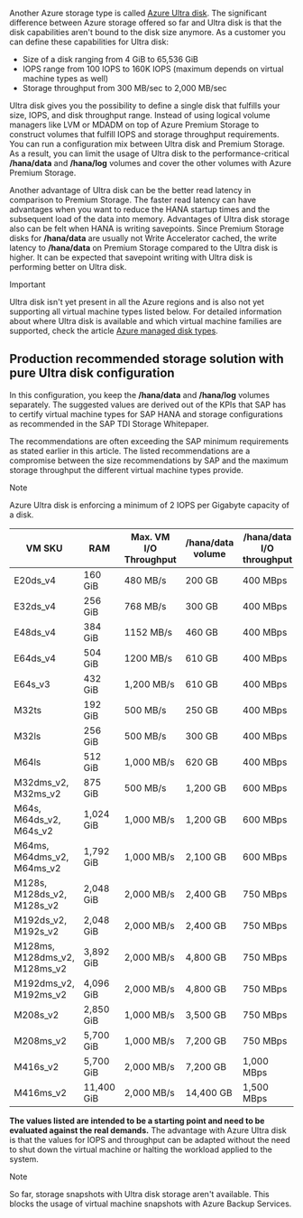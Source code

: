 Another Azure storage type is called [Azure Ultra disk](/azure/virtual-machines/disks-types#ultra-disks). The significant difference between Azure storage offered so far and Ultra disk is that the disk capabilities aren't bound to the disk size anymore. As a customer you can define these capabilities for Ultra disk:

- Size of a disk ranging from 4 GiB to 65,536 GiB
- IOPS range from 100 IOPS to 160K IOPS (maximum depends on virtual machine types as well)
- Storage throughput from 300 MB/sec to 2,000 MB/sec

Ultra disk gives you the possibility to define a single disk that fulfills your size, IOPS, and disk throughput range. Instead of using logical volume managers like LVM or MDADM on top of Azure Premium Storage to construct volumes that fulfill IOPS and storage throughput requirements. You can run a configuration mix between Ultra disk and Premium Storage. As a result, you can limit the usage of Ultra disk to the performance-critical **/hana/data** and **/hana/log** volumes and cover the other volumes with Azure Premium Storage.

Another advantage of Ultra disk can be the better read latency in comparison to Premium Storage. The faster read latency can have advantages when you want to reduce the HANA startup times and the subsequent load of the data into memory. Advantages of Ultra disk storage also can be felt when HANA is writing savepoints. Since Premium Storage disks for **/hana/data** are usually not Write Accelerator cached, the write latency to **/hana/data** on Premium Storage compared to the Ultra disk is higher. It can be expected that savepoint writing with Ultra disk is performing better on Ultra disk.

> [!IMPORTANT]
> Ultra disk isn't yet present in all the Azure regions and is also not yet supporting all virtual machine types listed below. For detailed information about where Ultra disk is available and which virtual machine families are supported, check the article [Azure managed disk types](/azure/virtual-machines/windows/disks-types).

## Production recommended storage solution with pure Ultra disk configuration

In this configuration, you keep the **/hana/data** and **/hana/log** volumes separately. The suggested values are derived out of the KPIs that SAP has to certify virtual machine types for SAP HANA and storage configurations as recommended in the SAP TDI Storage Whitepaper.

The recommendations are often exceeding the SAP minimum requirements as stated earlier in this article. The listed recommendations are a compromise between the size recommendations by SAP and the maximum storage throughput the different virtual machine types provide.

> [!NOTE]
> Azure Ultra disk is enforcing a minimum of 2 IOPS per Gigabyte capacity of a disk.

| VM SKU | RAM | Max. VM I/O Throughput | /hana/data volume | /hana/data I/O throughput | /hana/data IOPS |
|-|-|-|-|-|-|
| E20ds\_v4 | 160 GiB | 480 MB/s | 200 GB | 400 MBps | 2,500 |
| E32ds\_v4 | 256 GiB | 768 MB/s | 300 GB | 400 MBps | 2,500 |
| E48ds\_v4 | 384 GiB | 1152 MB/s | 460 GB | 400 MBps | 3,000 |
| E64ds\_v4 | 504 GiB | 1200 MB/s | 610 GB | 400 MBps | 3,500 |
| E64s\_v3 | 432 GiB | 1,200 MB/s | 610 GB | 400 MBps | 3,500 |
| M32ts | 192 GiB | 500 MB/s | 250 GB | 400 MBps | 2,500 |
| M32ls | 256 GiB | 500 MB/s | 300 GB | 400 MBps | 2,500 |
| M64ls | 512 GiB | 1,000 MB/s | 620 GB | 400 MBps | 3,500 |
| M32dms\_v2, M32ms\_v2 | 875 GiB | 500 MB/s | 1,200 GB | 600 MBps | 5,000 |
| M64s, M64ds\_v2, M64s\_v2 | 1,024 GiB | 1,000 MB/s | 1,200 GB | 600 MBps | 5,000 |
| M64ms, M64dms\_v2, M64ms\_v2 | 1,792 GiB | 1,000 MB/s | 2,100 GB | 600 MBps | 5,000 |
| M128s, M128ds\_v2, M128s\_v2 | 2,048 GiB | 2,000 MB/s | 2,400 GB | 750 MBps | 7,000 |
| M192ds\_v2, M192s\_v2 | 2,048 GiB | 2,000 MB/s | 2,400 GB | 750 MBps | 7,000 |
| M128ms, M128dms\_v2, M128ms\_v2 | 3,892 GiB | 2,000 MB/s | 4,800 GB | 750 MBps | 9,600 |
| M192dms\_v2, M192ms\_v2 | 4,096 GiB | 2,000 MB/s | 4,800 GB | 750 MBps | 9,600 |
| M208s\_v2 | 2,850 GiB | 1,000 MB/s | 3,500 GB | 750 MBps | 7,000 |
| M208ms\_v2 | 5,700 GiB | 1,000 MB/s | 7,200 GB | 750 MBps | 14,400 |
| M416s\_v2 | 5,700 GiB | 2,000 MB/s | 7,200 GB | 1,000 MBps | 14,400 |
| M416ms\_v2 | 11,400 GiB | 2,000 MB/s | 14,400 GB | 1,500 MBps | 28,800 |

**The values listed are intended to be a starting point and need to be evaluated against the real demands.** The advantage with Azure Ultra disk is that the values for IOPS and throughput can be adapted without the need to shut down the virtual machine or halting the workload applied to the system.

> [!NOTE]
> So far, storage snapshots with Ultra disk storage aren't available. This blocks the usage of virtual machine snapshots with Azure Backup Services.
